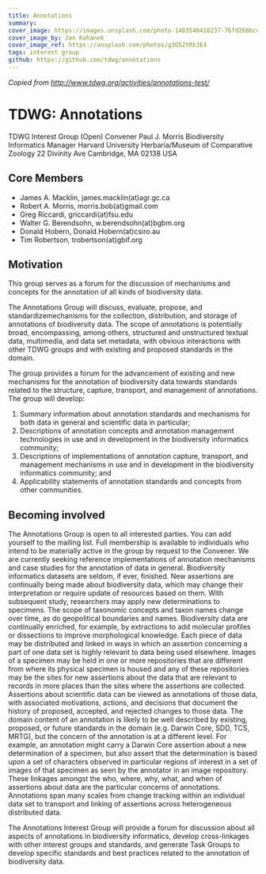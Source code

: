 ```yaml
---
title: Annotations
summary: 
cover_image: https://images.unsplash.com/photo-1483546416237-76fd26bbcdd1
cover_image_by: Jan Kahánek
cover_image_ref: https://unsplash.com/photos/g3O5ZtRk2E4
tags: interest group
github: https://github.com/tdwg/annotations
---
```


_Copied from <http://www.tdwg.org/activities/annotations-test/>_

# TDWG: Annotations

TDWG Interest Group (Open) Convener Paul J. Morris
Biodiversity Informatics Manager Harvard University Herbaria/Museum of Comparative Zoology
22 Divinity Ave Cambridge, MA 02138 USA

## Core Members

* James A. Macklin, james.macklin(at)agr.gc.ca
* Robert A. Morris, morris.bob(at)gmail.com
* Greg Riccardi, griccardi(at)fsu.edu
* Walter G. Berendsohn, w.berendsohn(at)bgbm.org
* Donald Hobern, Donald.Hobern(at)csiro.au
* Tim Robertson, trobertson(at)gbif.org

## Motivation

This group serves as a forum for the discussion of mechanisms and concepts for the annotation of all kinds of biodiversity data.

The Annotations Group will discuss, evaluate, propose, and standardizemechanisms for the collection, distribution, and storage of annotations of biodiversity data. The scope of annotations is potentially broad, encompassing, among others, structured and unstructured textual data, multimedia, and data set metadata, with obvious interactions with other TDWG groups and with existing and proposed standards in the domain.

The group provides a forum for the advancement of existing and new mechanisms for the annotation of biodiversity data towards standards related to the structure, capture, transport, and management of annotations. The group will develop:

1. Summary information about annotation standards and mechanisms for both data in general and scientific data in particular;
2. Descriptions of annotation concepts and annotation management technologies in use and in development in the biodiversity informatics community;
3. Descriptions of implementations of annotation capture, transport, and management mechanisms in use and in development in the biodiversity informatics community; and
4. Applicability statements of annotation standards and concepts from other communities.

## Becoming involved

The Annotations Group is open to all interested parties. You can add yourself to the mailing list. Full membership is available to individuals who intend to be materially active in the group by request to the Convener. We are currently seeking reference implementations of annotation mechanisms and case studies for the annotation of data in general. Biodiversity informatics datasets are seldom, if ever, finished. New assertions are continually being made about biodiversity data, which may change their interpretation or require update of resources based on them. With subsequent study, researchers may apply new determinations to specimens. The scope of taxonomic concepts and taxon names change over time, as do geopolitical boundaries and names. Biodiversity data are continually enriched, for example, by extractions to add molecular profiles or dissections to improve morphological knowledge. Each piece of data may be distributed and linked in ways in which an assertion concerning a part of one data set is highly relevant to data being used elsewhere. Images of a specimen may be held in one or more repositories that are different from where its physical specimen is housed and any of these repositories may be the sites for new assertions about the data that are relevant to records in more places than the sites where the assertions are collected. Assertions about scientific data can be viewed as annotations of those data, with associated motivations, actions, and decisions that document the history of proposed, accepted, and rejected changes to those data. The domain content of an annotation is likely to be well described by existing, proposed, or future standards in the domain (e.g. Darwin Core, SDD, TCS, MRTG), but the concern of the annotation is at a different level. For example, an annotation might carry a Darwin Core assertion about a new determination of a specimen, but also assert that the determination is based upon a set of characters observed in particular regions of interest in a set of images of that specimen as seen by the annotator in an image repository. These linkages amongst the who, where, why, what, and when of assertions about data are the particular concerns of annotations. Annotations span many scales from change tracking within an individual data set to transport and linking of assertions across heterogeneous distributed data.

The Annotations Interest Group will provide a forum for discussion about all aspects of annotations in biodiversity informatics, develop cross-linkages with other interest groups and standards, and generate Task Groups to develop specific standards and best practices related to the annotation of biodiversity data.
